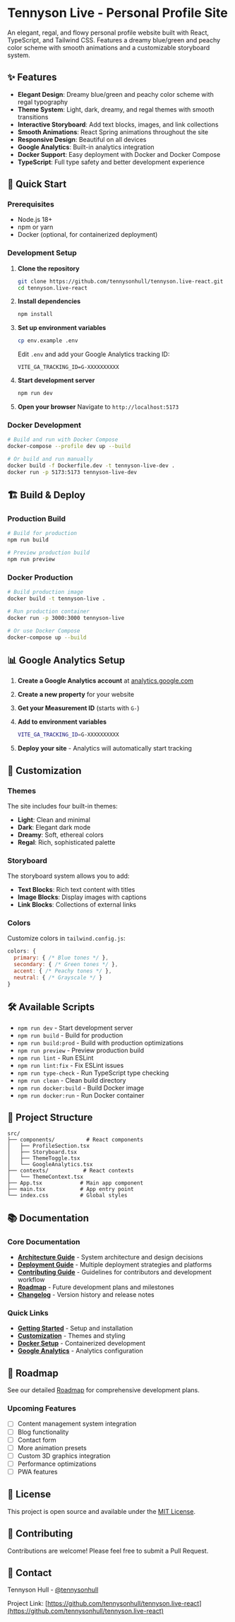 # Tennyson Live - Personal Profile Site

An elegant, regal, and flowy personal profile website built with React, TypeScript, and Tailwind CSS. Features a dreamy blue/green and peachy color scheme with smooth animations and a customizable storyboard system.

## ✨ Features

- **Elegant Design**: Dreamy blue/green and peachy color scheme with regal typography
- **Theme System**: Light, dark, dreamy, and regal themes with smooth transitions
- **Interactive Storyboard**: Add text blocks, images, and link collections
- **Smooth Animations**: React Spring animations throughout the site
- **Responsive Design**: Beautiful on all devices
- **Google Analytics**: Built-in analytics integration
- **Docker Support**: Easy deployment with Docker and Docker Compose
- **TypeScript**: Full type safety and better development experience

## 🚀 Quick Start

### Prerequisites

- Node.js 18+ 
- npm or yarn
- Docker (optional, for containerized deployment)

### Development Setup

1. **Clone the repository**
   ```bash
   git clone https://github.com/tennysonhull/tennyson.live-react.git
   cd tennyson.live-react
   ```

2. **Install dependencies**
   ```bash
   npm install
   ```

3. **Set up environment variables**
   ```bash
   cp env.example .env
   ```
   
   Edit `.env` and add your Google Analytics tracking ID:
   ```
   VITE_GA_TRACKING_ID=G-XXXXXXXXXX
   ```

4. **Start development server**
   ```bash
   npm run dev
   ```

5. **Open your browser**
   Navigate to `http://localhost:5173`

### Docker Development

```bash
# Build and run with Docker Compose
docker-compose --profile dev up --build

# Or build and run manually
docker build -f Dockerfile.dev -t tennyson-live-dev .
docker run -p 5173:5173 tennyson-live-dev
```

## 🏗️ Build & Deploy

### Production Build

```bash
# Build for production
npm run build

# Preview production build
npm run preview
```

### Docker Production

```bash
# Build production image
docker build -t tennyson-live .

# Run production container
docker run -p 3000:3000 tennyson-live

# Or use Docker Compose
docker-compose up --build
```

## 📊 Google Analytics Setup

1. **Create a Google Analytics account** at [analytics.google.com](https://analytics.google.com)

2. **Create a new property** for your website

3. **Get your Measurement ID** (starts with `G-`)

4. **Add to environment variables**
   ```bash
   VITE_GA_TRACKING_ID=G-XXXXXXXXXX
   ```

5. **Deploy your site** - Analytics will automatically start tracking

## 🎨 Customization

### Themes

The site includes four built-in themes:
- **Light**: Clean and minimal
- **Dark**: Elegant dark mode
- **Dreamy**: Soft, ethereal colors
- **Regal**: Rich, sophisticated palette

### Storyboard

The storyboard system allows you to add:
- **Text Blocks**: Rich text content with titles
- **Image Blocks**: Display images with captions
- **Link Blocks**: Collections of external links

### Colors

Customize colors in `tailwind.config.js`:
```javascript
colors: {
  primary: { /* Blue tones */ },
  secondary: { /* Green tones */ },
  accent: { /* Peachy tones */ },
  neutral: { /* Grayscale */ }
}
```

## 🛠️ Available Scripts

- `npm run dev` - Start development server
- `npm run build` - Build for production
- `npm run build:prod` - Build with production optimizations
- `npm run preview` - Preview production build
- `npm run lint` - Run ESLint
- `npm run lint:fix` - Fix ESLint issues
- `npm run type-check` - Run TypeScript type checking
- `npm run clean` - Clean build directory
- `npm run docker:build` - Build Docker image
- `npm run docker:run` - Run Docker container

## 📁 Project Structure

```
src/
├── components/          # React components
│   ├── ProfileSection.tsx
│   ├── Storyboard.tsx
│   ├── ThemeToggle.tsx
│   └── GoogleAnalytics.tsx
├── contexts/           # React contexts
│   └── ThemeContext.tsx
├── App.tsx            # Main app component
├── main.tsx           # App entry point
└── index.css          # Global styles
```

## 📚 Documentation

### Core Documentation
- **[Architecture Guide](docs/ARCHITECTURE.md)** - System architecture and design decisions
- **[Deployment Guide](docs/DEPLOYMENT.md)** - Multiple deployment strategies and platforms
- **[Contributing Guide](docs/CONTRIBUTING.md)** - Guidelines for contributors and development workflow
- **[Roadmap](docs/ROADMAP.md)** - Future development plans and milestones
- **[Changelog](docs/CHANGELOG.md)** - Version history and release notes

### Quick Links
- **[Getting Started](#-quick-start)** - Setup and installation
- **[Customization](#-customization)** - Themes and styling
- **[Docker Setup](#-docker-development)** - Containerized development
- **[Google Analytics](#-google-analytics-setup)** - Analytics configuration

## 🎯 Roadmap

See our detailed [Roadmap](docs/ROADMAP.md) for comprehensive development plans.

### Upcoming Features
- [ ] Content management system integration
- [ ] Blog functionality
- [ ] Contact form
- [ ] More animation presets
- [ ] Custom 3D graphics integration
- [ ] Performance optimizations
- [ ] PWA features

## 📄 License

This project is open source and available under the [MIT License](LICENSE).

## 🤝 Contributing

Contributions are welcome! Please feel free to submit a Pull Request.

## 📧 Contact

Tennyson Hull - [@tennysonhull](https://github.com/tennysonhull)

Project Link: [https://github.com/tennysonhull/tennyson.live-react](https://github.com/tennysonhull/tennyson.live-react)